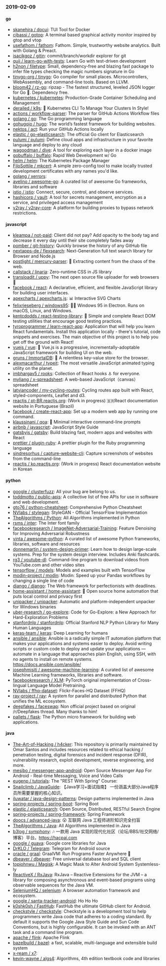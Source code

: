 ### 2019-02-09

#### go
* [skanehira / docui](https://github.com/skanehira/docui): TUI Tool for Docker
* [cjbassi / gotop](https://github.com/cjbassi/gotop): A terminal based graphical activity monitor inspired by gtop and vtop
* [usefathom / fathom](https://github.com/usefathom/fathom): Fathom. Simple, trustworthy website analytics. Built with Golang & Preact.
* [isacikgoz / gitin](https://github.com/isacikgoz/gitin): commit/branch/workdir explorer for git
* [quii / learn-go-with-tests](https://github.com/quii/learn-go-with-tests): Learn Go with test-driven development
* [h2non / filetype](https://github.com/h2non/filetype): Small, dependency-free and blazing fast package to infer file types checking the magic numbers signature in Go
* [tinygo-org / tinygo](https://github.com/tinygo-org/tinygo): Go compiler for small places. Microcontrollers, WebAssembly, and command-line tools. Based on LLVM.
* [bloom42 / rz-go](https://github.com/bloom42/rz-go): ripzap - The fastest structured, leveled JSON logger for Go 📖. Dependency free.
* [kubernetes / kubernetes](https://github.com/kubernetes/kubernetes): Production-Grade Container Scheduling and Management
* [derailed / k9s](https://github.com/derailed/k9s): 🐶 Kubernetes CLI To Manage Your Clusters In Style!
* [actions / workflow-parser](https://github.com/actions/workflow-parser): The parser for GitHub Actions Workflow files
* [golang / go](https://github.com/golang/go): The Go programming language
* [gohugoio / hugo](https://github.com/gohugoio/hugo): The world’s fastest framework for building websites.
* [nektos / act](https://github.com/nektos/act): Run your GitHub Actions locally
* [elastic / go-elasticsearch](https://github.com/elastic/go-elasticsearch): The official Go client for Elasticsearch
* [pulumi / pulumi](https://github.com/pulumi/pulumi): Define cloud apps and infrastructure in your favorite language and deploy to any cloud
* [wagoodman / dive](https://github.com/wagoodman/dive): A tool for exploring each layer in a docker image
* [gobuffalo / buffalo](https://github.com/gobuffalo/buffalo): Rapid Web Development w/ Go
* [helm / helm](https://github.com/helm/helm): The Kubernetes Package Manager
* [FiloSottile / mkcert](https://github.com/FiloSottile/mkcert): A simple zero-config tool to make locally trusted development certificates with any names you'd like.
* [golang / xerrors](https://github.com/golang/xerrors): 
* [avelino / awesome-go](https://github.com/avelino/awesome-go): A curated list of awesome Go frameworks, libraries and software
* [istio / istio](https://github.com/istio/istio): Connect, secure, control, and observe services.
* [hashicorp / vault](https://github.com/hashicorp/vault): A tool for secrets management, encryption as a service, and privileged access management
* [v2ray / v2ray-core](https://github.com/v2ray/v2ray-core): A platform for building proxies to bypass network restrictions.

#### javascript
* [kleampa / not-paid](https://github.com/kleampa/not-paid): Client did not pay? Add opacity to the body tag and decrease it every day until their site completely fades away
* [pomber / git-history](https://github.com/pomber/git-history): Quickly browse the history of any GitHub file
* [nextapps-de / flexsearch](https://github.com/nextapps-de/flexsearch): Next-Generation full text search library for Browser and Node.js
* [postlight / mercury-parser](https://github.com/postlight/mercury-parser): 📜 Extracting content from the chaos of the web.
* [callstack / linaria](https://github.com/callstack/linaria): Zero-runtime CSS in JS library
* [transloadit / uppy](https://github.com/transloadit/uppy): The next open source file uploader for web browsers 🐶
* [facebook / react](https://github.com/facebook/react): A declarative, efficient, and flexible JavaScript library for building user interfaces.
* [apexcharts / apexcharts.js](https://github.com/apexcharts/apexcharts.js): 📊 Interactive SVG Charts
* [felixrieseberg / windows95](https://github.com/felixrieseberg/windows95): 💩🚀 Windows 95 in Electron. Runs on macOS, Linux, and Windows.
* [kentcdodds / react-testing-library](https://github.com/kentcdodds/react-testing-library): 🐐 Simple and complete React DOM testing utilities that encourage good testing practices.
* [tyroprogrammer / learn-react-app](https://github.com/tyroprogrammer/learn-react-app): Application that will help you learn React fundamentals. Install this application locally - there's tutorial, code snippets and exercises. The main objective of this project is to help you get off the ground with React!
* [vuejs / vue](https://github.com/vuejs/vue): 🖖 Vue.js is a progressive, incrementally-adoptable JavaScript framework for building UI on the web.
* [gruns / ImmortalDB](https://github.com/gruns/ImmortalDB): 🔩 A relentless key-value store for the browser.
* [alexmacarthur / typeit](https://github.com/alexmacarthur/typeit): The most versatile JavaScript animated typing utility on the planet.
* [imbhargav5 / rooks](https://github.com/imbhargav5/rooks): Collection of React hooks ⚓ for everyone.
* [myliang / x-spreadsheet](https://github.com/myliang/x-spreadsheet): A web-based JavaScript（canvas） spreadsheet
* [latviancoder / my-cycling-routes](https://github.com/latviancoder/my-cycling-routes): Cycling routes app built with React, styled-components, Leaflet and d3.
* [reactjs / pt-BR.reactjs.org](https://github.com/reactjs/pt-BR.reactjs.org): (Work in progress) 🇧🇷React documentation website in Portuguese (Brazil)
* [facebook / create-react-app](https://github.com/facebook/create-react-app): Set up a modern web app by running one command.
* [klaussinani / qoa](https://github.com/klaussinani/qoa): 💬 Minimal interactive command-line prompts
* [airbnb / javascript](https://github.com/airbnb/javascript): JavaScript Style Guide
* [gatsbyjs / gatsby](https://github.com/gatsbyjs/gatsby): Build blazing fast, modern apps and websites with React
* [prettier / plugin-ruby](https://github.com/prettier/plugin-ruby): A prettier plugin for the Ruby programming language
* [sindresorhus / capture-website-cli](https://github.com/sindresorhus/capture-website-cli): Capture screenshots of websites from the command-line
* [reactjs / ko.reactjs.org](https://github.com/reactjs/ko.reactjs.org): (Work in progress) React documentation website in Korean

#### python
* [google / clusterfuzz](https://github.com/google/clusterfuzz): All your bug are belong to us.
* [toddmotto / public-apis](https://github.com/toddmotto/public-apis): A collective list of free APIs for use in software and web development.
* [gto76 / python-cheatsheet](https://github.com/gto76/python-cheatsheet): Comprehensive Python Cheatsheet
* [NVlabs / stylegan](https://github.com/NVlabs/stylegan): StyleGAN - Official TensorFlow Implementation
* [TheAlgorithms / Python](https://github.com/TheAlgorithms/Python): All Algorithms implemented in Python
* [rsms / inter](https://github.com/rsms/inter): The Inter font family
* [facebookresearch / ImageNet-Adversarial-Training](https://github.com/facebookresearch/ImageNet-Adversarial-Training): Feature Denoising for Improving Adversarial Robustness
* [vinta / awesome-python](https://github.com/vinta/awesome-python): A curated list of awesome Python frameworks, libraries, software and resources
* [donnemartin / system-design-primer](https://github.com/donnemartin/system-design-primer): Learn how to design large-scale systems. Prep for the system design interview. Includes Anki flashcards.
* [rg3 / youtube-dl](https://github.com/rg3/youtube-dl): Command-line program to download videos from YouTube.com and other video sites
* [tensorflow / models](https://github.com/tensorflow/models): Models and examples built with TensorFlow
* [modin-project / modin](https://github.com/modin-project/modin): Modin: Speed up your Pandas workflows by changing a single line of code
* [django / django](https://github.com/django/django): The Web framework for perfectionists with deadlines.
* [home-assistant / home-assistant](https://github.com/home-assistant/home-assistant): 🏡 Open source home automation that puts local control and privacy first
* [unipacker / unipacker](https://github.com/unipacker/unipacker): Automatic and platform-independent unpacker for Windows binaries
* [uber-research / go-explore](https://github.com/uber-research/go-explore): Code for Go-Explore: a New Approach for Hard-Exploration Problems
* [stanfordnlp / stanfordnlp](https://github.com/stanfordnlp/stanfordnlp): Official Stanford NLP Python Library for Many Human Languages
* [keras-team / keras](https://github.com/keras-team/keras): Deep Learning for humans
* [ansible / ansible](https://github.com/ansible/ansible): Ansible is a radically simple IT automation platform that makes your applications and systems easier to deploy. Avoid writing scripts or custom code to deploy and update your applications — automate in a language that approaches plain English, using SSH, with no agents to install on remote systems. https://docs.ansible.com/ansible/
* [josephmisiti / awesome-machine-learning](https://github.com/josephmisiti/awesome-machine-learning): A curated list of awesome Machine Learning frameworks, libraries and software.
* [facebookresearch / XLM](https://github.com/facebookresearch/XLM): PyTorch original implementation of Cross-lingual Language Model Pretraining.
* [NVlabs / ffhq-dataset](https://github.com/NVlabs/ffhq-dataset): Flickr-Faces-HQ Dataset (FFHQ)
* [ray-project / ray](https://github.com/ray-project/ray): A system for parallel and distributed Python that unifies the ML ecosystem.
* [deepfakes / faceswap](https://github.com/deepfakes/faceswap): Non official project based on original /r/Deepfakes thread. Many thanks to him!
* [pallets / flask](https://github.com/pallets/flask): The Python micro framework for building web applications.

#### java
* [The-Art-of-Hacking / h4cker](https://github.com/The-Art-of-Hacking/h4cker): This repository is primarily maintained by Omar Santos and includes resources related to ethical hacking / penetration testing, digital forensics and incident response (DFIR), vulnerability research, exploit development, reverse engineering, and more.
* [mesibo / messenger-app-android](https://github.com/mesibo/messenger-app-android): Open Source Messenger App For Android - Real-time Messaging, Voice and Video Calls
* [eugenp / tutorials](https://github.com/eugenp/tutorials): The "REST With Spring" Course:
* [Snailclimb / JavaGuide](https://github.com/Snailclimb/JavaGuide): 【Java学习+面试指南】 一份涵盖大部分Java程序员所需要掌握的核心知识。
* [iluwatar / java-design-patterns](https://github.com/iluwatar/java-design-patterns): Design patterns implemented in Java
* [spring-projects / spring-boot](https://github.com/spring-projects/spring-boot): Spring Boot
* [elastic / elasticsearch](https://github.com/elastic/elasticsearch): Open Source, Distributed, RESTful Search Engine
* [spring-projects / spring-framework](https://github.com/spring-projects/spring-framework): Spring Framework
* [doocs / advanced-java](https://github.com/doocs/advanced-java): 😮 互联网 Java 工程师进阶知识完全扫盲
* [TheAlgorithms / Java](https://github.com/TheAlgorithms/Java): All Algorithms implemented in Java
* [b3log / symphony](https://github.com/b3log/symphony): 🎶 一款用 Java 实现的现代化社区（论坛/BBS/社交网络/博客）平台。https://hacpai.com
* [google / guava](https://github.com/google/guava): Google core libraries for Java
* [DrKLO / Telegram](https://github.com/DrKLO/Telegram): Telegram for Android source
* [oracle / graal](https://github.com/oracle/graal): GraalVM: Run Programs Faster Anywhere 🚀
* [dbeaver / dbeaver](https://github.com/dbeaver/dbeaver): Free universal database tool and SQL client
* [topjohnwu / Magisk](https://github.com/topjohnwu/Magisk): A Magic Mask to Alter Android System Systemless-ly
* [ReactiveX / RxJava](https://github.com/ReactiveX/RxJava): RxJava – Reactive Extensions for the JVM – a library for composing asynchronous and event-based programs using observable sequences for the Java VM.
* [SeleniumHQ / selenium](https://github.com/SeleniumHQ/selenium): A browser automation framework and ecosystem.
* [google / santa-tracker-android](https://github.com/google/santa-tracker-android): Ho Ho Ho
* [k0shk0sh / FastHub](https://github.com/k0shk0sh/FastHub): FastHub the ultimate GitHub client for Android.
* [checkstyle / checkstyle](https://github.com/checkstyle/checkstyle): Checkstyle is a development tool to help programmers write Java code that adheres to a coding standard. By default it supports the Google Java Style Guide and Sun Code Conventions, but is highly configurable. It can be invoked with an ANT task and a command line program.
* [apache / flink](https://github.com/apache/flink): Apache Flink
* [bazelbuild / bazel](https://github.com/bazelbuild/bazel): a fast, scalable, multi-language and extensible build system
* [x-ream / x7](https://github.com/x-ream/x7): 
* [kevin-wayne / algs4](https://github.com/kevin-wayne/algs4): Algorithms, 4th edition textbook code and libraries
